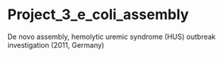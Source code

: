 # Project_3_e_coli_assembly
De novo assembly, hemolytic uremic syndrome (HUS) outbreak investigation (2011, Germany)
